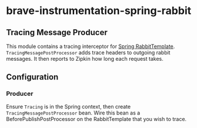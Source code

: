 # brave-instrumentation-spring-rabbit

## Tracing Message Producer
This module contains a tracing interceptor for [Spring RabbitTemplate](https://spring.io/guides/gs/consuming-rest/).
`TracingMessagePostProcessor` adds trace headers to outgoing
rabbit messages. It then reports to Zipkin how long each request takes.

## Configuration
### Producer
Ensure `Tracing` is in the Spring context, then create `TracingMessagePostProcessor` bean. 
Wire this bean as a BeforePublishPostProcessor on the RabbitTemplate that you wish to trace. 
